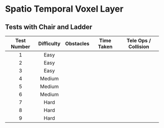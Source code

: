 # Spatio Temporal Voxel Layer
## Tests with Chair and Ladder



| Test Number | Difficulty | Obstacles | Time Taken | Tele Ops / Collision |
| :-----------: | :----------: | :---------: | :----------: | :--------------------: |
| 1           | Easy       |           |            |                      |  
| 2           | Easy       |           |            |                      |  
| 3           | Easy       |           |            |                      |  
| 4           | Medium     |           |            |                      |  
| 5           | Medium     |           |            |                      |  
| 6           | Medium     |           |            |                      |  
| 7           | Hard       |           |            |                      |  
| 8           | Hard       |           |            |                      |  
| 9           | Hard       |           |            |                      |  
